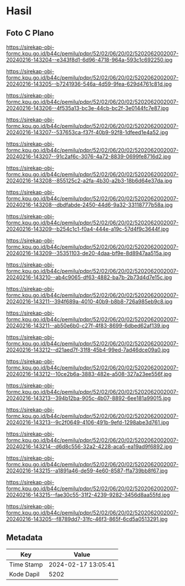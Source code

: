 # Hasil

## Foto C Plano

https://sirekap-obj-formc.kpu.go.id/b44c/pemilu/pdpr/52/02/06/20/02/5202062002007-20240216-143204--e343f8d1-6d96-4718-964a-593c1c692250.jpg

https://sirekap-obj-formc.kpu.go.id/b44c/pemilu/pdpr/52/02/06/20/02/5202062002007-20240216-143205--b7241936-546a-4d59-9fea-629d4761c81d.jpg

https://sirekap-obj-formc.kpu.go.id/b44c/pemilu/pdpr/52/02/06/20/02/5202062002007-20240216-143206--4f535a13-bc3e-44cb-bc2f-3e0144fc7e87.jpg

https://sirekap-obj-formc.kpu.go.id/b44c/pemilu/pdpr/52/02/06/20/02/5202062002007-20240216-143207--537653ca-f37f-40b9-92f8-1dfeed1e4a52.jpg

https://sirekap-obj-formc.kpu.go.id/b44c/pemilu/pdpr/52/02/06/20/02/5202062002007-20240216-143207--91c2af6c-3076-4a72-8839-0699fe8716d2.jpg

https://sirekap-obj-formc.kpu.go.id/b44c/pemilu/pdpr/52/02/06/20/02/5202062002007-20240216-143208--855125c2-a2fa-4b30-a2b3-18b6d64e37da.jpg

https://sirekap-obj-formc.kpu.go.id/b44c/pemilu/pdpr/52/02/06/20/02/5202062002007-20240216-143208--dbdfabde-2450-44d6-9a32-33118777b58a.jpg

https://sirekap-obj-formc.kpu.go.id/b44c/pemilu/pdpr/52/02/06/20/02/5202062002007-20240216-143209--b254c1c1-f0a4-444e-a19c-57d4f9c3644f.jpg

https://sirekap-obj-formc.kpu.go.id/b44c/pemilu/pdpr/52/02/06/20/02/5202062002007-20240216-143209--35351103-de20-4daa-bf9e-8d8947aa515a.jpg

https://sirekap-obj-formc.kpu.go.id/b44c/pemilu/pdpr/52/02/06/20/02/5202062002007-20240216-143210--ab4c9065-df63-4882-ba7b-2b73d4d7e15c.jpg

https://sirekap-obj-formc.kpu.go.id/b44c/pemilu/pdpr/52/02/06/20/02/5202062002007-20240216-143211--394f689a-4010-40b9-b8b8-726a985eb9c8.jpg

https://sirekap-obj-formc.kpu.go.id/b44c/pemilu/pdpr/52/02/06/20/02/5202062002007-20240216-143211--ab50e6b0-c27f-4f83-8699-6dbed62af139.jpg

https://sirekap-obj-formc.kpu.go.id/b44c/pemilu/pdpr/52/02/06/20/02/5202062002007-20240216-143212--d21aed7f-31f8-45b4-99ed-7ad46dce09a0.jpg

https://sirekap-obj-formc.kpu.go.id/b44c/pemilu/pdpr/52/02/06/20/02/5202062002007-20240216-143212--10ce2b6a-3883-482e-a508-327a23ee556f.jpg

https://sirekap-obj-formc.kpu.go.id/b44c/pemilu/pdpr/52/02/06/20/02/5202062002007-20240216-143213--394b12ba-905c-4b07-8892-6ee181a99015.jpg

https://sirekap-obj-formc.kpu.go.id/b44c/pemilu/pdpr/52/02/06/20/02/5202062002007-20240216-143213--9c2f0649-4106-491b-9efd-1298abe3d761.jpg

https://sirekap-obj-formc.kpu.go.id/b44c/pemilu/pdpr/52/02/06/20/02/5202062002007-20240216-143214--d6d8c556-32a2-4228-aca5-ea19ad9f6892.jpg

https://sirekap-obj-formc.kpu.go.id/b44c/pemilu/pdpr/52/02/06/20/02/5202062002007-20240216-143215--a1891a46-de59-4e60-8587-ffa739bb8f67.jpg

https://sirekap-obj-formc.kpu.go.id/b44c/pemilu/pdpr/52/02/06/20/02/5202062002007-20240216-143215--fae30c55-31f2-4239-9282-3456d8aa55fd.jpg

https://sirekap-obj-formc.kpu.go.id/b44c/pemilu/pdpr/52/02/06/20/02/5202062002007-20240216-143205--f8789dd7-31fc-46f3-865f-6cd5a0513291.jpg


## Metadata

| Key        | Value               |
| ---------- | ------------------- |
| Time Stamp | 2024-02-17 13:05:41 |
| Kode Dapil | 5202                |



